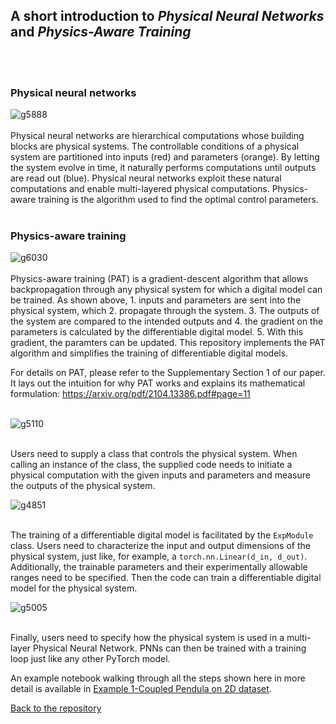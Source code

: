 ## A short introduction to *Physical Neural Networks* and *Physics-Aware Training*
<br/><br/>
### Physical neural networks
![g5888](https://user-images.githubusercontent.com/35846424/116467819-1ba26b80-a83e-11eb-8042-20d746c4f1b2.png)
<br/><br/>
Physical neural networks are hierarchical computations whose building blocks are physical systems. The controllable conditions of a physical system are partitioned into inputs (red) and parameters (orange). By letting the system evolve in time, it naturally performs computations until outputs are read out (blue). Physical neural networks exploit these natural computations and enable multi-layered physical computations. Physics-aware training is the algorithm used to find the optimal control parameters.
<br/><br/>

### Physics-aware training
![g6030](https://user-images.githubusercontent.com/35846424/116467836-2230e300-a83e-11eb-8f97-ce6c9003b89e.png)
<br/><br/>
Physics-aware training (PAT) is a gradient-descent algorithm that allows backpropagation through any physical system for which a digital model can be trained. As shown above, 1. inputs and parameters are sent into the physical system, which 2. propagate through the system. 3. The outputs of the system are compared to the intended outputs and 4. the gradient on the parameters is calculated by the differentiable digital model. 5. With this gradient, the paramters can be updated. This repository implements the PAT algorithm and simplifies the training of differentiable digital models.

For details on PAT, please refer to the Supplementary Section 1 of our paper. It lays out the intuition for why PAT works and explains its mathematical formulation: https://arxiv.org/pdf/2104.13386.pdf#page=11
<br/><br/>

![g5110](https://user-images.githubusercontent.com/35846424/116467963-4bea0a00-a83e-11eb-99e5-2b804d1f2525.png)
<br/><br/>

Users need to supply a class that controls the physical system. When calling an instance of the class, the supplied code needs to initiate a physical computation with the given inputs and parameters and measure the outputs of the physical system.

![g4851](https://user-images.githubusercontent.com/35846424/116467920-3d035780-a83e-11eb-8015-31f195e03162.png)
<br/><br/>

The training of a differentiable digital model is facilitated by the `ExpModule` class. Users need to characterize the input and output dimensions of the physical system, just like, for example, a `torch.nn.Linear(d_in, d_out)`. Additionally, the trainable parameters and their experimentally allowable ranges need to be specified. Then the code can train a differentiable digital model for the physical system.

![g5005](https://user-images.githubusercontent.com/35846424/116468008-586e6280-a83e-11eb-9245-506bedfcd317.png)
<br/><br/>

Finally, users need to specify how the physical system is used in a multi-layer Physical Neural Network. PNNs can then be trained with a training loop just like any other PyTorch model. 

An example notebook walking through all the steps shown here in more detail is available in [Example 1-Coupled Pendula on 2D dataset](https://github.com/mcmahon-lab/Physics-Aware-Training/blob/main/examples/Example%201-Coupled%20Pendula%20on%202D%20dataset.ipynb).

[Back to the repository](https://github.com/mcmahon-lab/Physics-Aware-Training)
